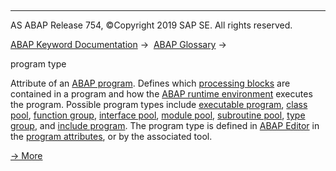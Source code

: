   

* * *

AS ABAP Release 754, ©Copyright 2019 SAP SE. All rights reserved.

[ABAP Keyword Documentation](javascript:call_link\('abenabap.htm'\)) →  [ABAP Glossary](javascript:call_link\('abenabap_glossary.htm'\)) → 

program type

Attribute of an [ABAP program](javascript:call_link\('abenabap_program_glosry.htm'\) "Glossary Entry"). Defines which [processing blocks](javascript:call_link\('abenprocessing_block_glosry.htm'\) "Glossary Entry") are contained in a program and how the [ABAP runtime environment](javascript:call_link\('abenabap_runtime_envir_glosry.htm'\) "Glossary Entry") executes the program. Possible program types include [executable program](javascript:call_link\('abenexecutable_program_glosry.htm'\) "Glossary Entry"), [class pool](javascript:call_link\('abenclass_pool_glosry.htm'\) "Glossary Entry"), [function group](javascript:call_link\('abenfunction_group_glosry.htm'\) "Glossary Entry"), [interface pool](javascript:call_link\('abeninterface_pool_glosry.htm'\) "Glossary Entry"), [module pool](javascript:call_link\('abenmodul_pool_glosry.htm'\) "Glossary Entry"), [subroutine pool](javascript:call_link\('abensubroutine_pool_glosry.htm'\) "Glossary Entry"), [type group](javascript:call_link\('abentype_group_1_glosry.htm'\) "Glossary Entry"), and [include program](javascript:call_link\('abeninclude_program_glosry.htm'\) "Glossary Entry"). The program type is defined in [ABAP Editor](javascript:call_link\('abenabap_editor_glosry.htm'\) "Glossary Entry") in the [program attributes](javascript:call_link\('abenprogram_attribute_glosry.htm'\) "Glossary Entry"), or by the associated tool.

[→ More](javascript:call_link\('abenprogram_type_oview.htm'\))
